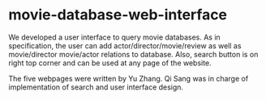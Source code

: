 # movie-database-web-interface

We developed a user interface to query movie databases. As in specification, the user can add actor/director/movie/review as well as movie/director movie/actor relations to database. Also, search button is on right top corner and can be used at any page of the website. 

The five webpages were written by Yu Zhang. Qi Sang was in charge of implementation of search and user interface design. 
